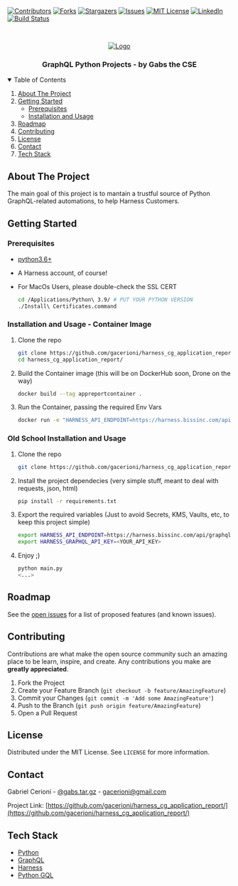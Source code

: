 [![Contributors][contributors-shield]][contributors-url]
[![Forks][forks-shield]][forks-url]
[![Stargazers][stars-shield]][stars-url]
[![Issues][issues-shield]][issues-url]
[![MIT License][license-shield]][license-url]
[![LinkedIn][linkedin-shield]][linkedin-url]
[![Build Status](https://cloud.drone.io/api/badges/gacerioni/tibia_monster_loot_item_id/status.svg)](https://cloud.drone.io/gacerioni/tibia_monster_loot_item_id)



<!-- PROJECT LOGO -->
<br />
<p align="center">
  <a href="https://github.com/gacerioni/harness_cg_application_report">
    <img src="https://github.com/gacerioni/harness_cg_groupless_user_remover/blob/main/images/harness_banner.jpeg" alt="Logo">
  </a>

  <h3 align="center">GraphQL Python Projects - by Gabs the CSE</h3>

<!-- TABLE OF CONTENTS -->
<details open="open">
  <summary>Table of Contents</summary>
  <ol>
    <li>
      <a href="#about-the-project">About The Project</a>
    </li>
    <li>
      <a href="#getting-started">Getting Started</a>
      <ul>
        <li><a href="#prerequisites">Prerequisites</a></li>
        <li><a href="#installation-and-usage">Installation and Usage</a></li>
      </ul>
    </li>
    <li><a href="#roadmap">Roadmap</a></li>
    <li><a href="#contributing">Contributing</a></li>
    <li><a href="#license">License</a></li>
    <li><a href="#contact">Contact</a></li>
    <li><a href="#tech-stack">Tech Stack</a></li>
  </ol>
</details>



<!-- ABOUT THE PROJECT -->
## About The Project

The main goal of this project is to mantain a trustful source of Python GraphQL-related automations, to help Harness Customers.


<!-- GETTING STARTED -->
## Getting Started

### Prerequisites

* [python3.6+](https://www.python.org/downloads/)

* A Harness account, of course!

* For MacOs Users, please double-check the SSL CERT
   ```sh
   cd /Applications/Python\ 3.9/ # PUT YOUR PYTHON VERSION
   ./Install\ Certificates.command
   ```

### Installation and Usage - Container Image

1. Clone the repo
   ```sh
   git clone https://github.com/gacerioni/harness_cg_application_report.git
   cd harness_cg_application_report/
   ```
2. Build the Container image (this will be on DockerHub soon, Drone on the way)
   ```sh
   docker build --tag appreportcontainer .
   ```
3. Run the Container, passing the required Env Vars
   ```sh
   docker run -e "HARNESS_API_ENDPOINT=https://harness.bissinc.com/api/graphql?accountId=<YOUR_ACCOUNT_ID>" -e "HARNESS_GRAPHQL_API_KEY=<YOUR_API_KEY>" appreportcontainer
   ```

### Old School Installation and Usage

1. Clone the repo
   ```sh
   git clone https://github.com/gacerioni/harness_cg_application_report.git
   ```
2. Install the project dependecies (very simple stuff, meant to deal with requests, json, html)
   ```sh
   pip install -r requirements.txt
   ```
3. Export the required variables (Just to avoid Secrets, KMS, Vaults, etc, to keep this project simple)
   ```sh
   export HARNESS_API_ENDPOINT=https://harness.bissinc.com/api/graphql?accountId=<YOUR_ACCOUNT_ID>
   export HARNESS_GRAPHQL_API_KEY=<YOUR_API_KEY>
   ```

4. Enjoy ;)
   ```sh
   python main.py
   <...>
   ```

<!-- ROADMAP -->
## Roadmap

See the [open issues](https://github.com/gacerioni/harness_cg_application_report/issues) for a list of proposed features (and known issues).



<!-- CONTRIBUTING -->
## Contributing

Contributions are what make the open source community such an amazing place to be learn, inspire, and create. Any contributions you make are **greatly appreciated**.

1. Fork the Project
2. Create your Feature Branch (`git checkout -b feature/AmazingFeature`)
3. Commit your Changes (`git commit -m 'Add some AmazingFeature'`)
4. Push to the Branch (`git push origin feature/AmazingFeature`)
5. Open a Pull Request



<!-- LICENSE -->
## License

Distributed under the MIT License. See `LICENSE` for more information.



<!-- CONTACT -->
## Contact

Gabriel Cerioni - [@gabs.tar.gz](https://www.instagram.com/gabs.tar.gz/) - gacerioni@gmail.com

Project Link: [https://github.com/gacerioni/harness_cg_application_report/](https://github.com/gacerioni/harness_cg_application_report/)

<!-- Tech Stack -->
## Tech Stack

* [Python](https://www.python.org/)
* [GraphQL](https://graphql.org/)
* [Harness](https://harness.io)
* [Python GQL](https://github.com/graphql-python/gql)


<!-- MARKDOWN LINKS & IMAGES -->
<!-- https://www.markdownguide.org/basic-syntax/#reference-style-links -->
[contributors-shield]: https://img.shields.io/github/contributors/gacerioni/harness_cg_application_report.svg?style=for-the-badge
[contributors-url]: https://github.com/gacerioni/harness_cg_application_report/graphs/contributors
[forks-shield]: https://img.shields.io/github/forks/gacerioni/harness_cg_application_report.svg?style=for-the-badge
[forks-url]: https://github.com/gacerioni/harness_cg_application_report/network/members
[stars-shield]: https://img.shields.io/github/stars/gacerioni/harness_cg_application_report.svg?style=for-the-badge
[stars-url]: https://github.com/gacerioni/harness_cg_application_report/stargazers
[issues-shield]: https://img.shields.io/github/issues/gacerioni/harness_cg_application_report.svg?style=for-the-badge
[issues-url]: https://github.com/gacerioni/harness_cg_application_report/issues
[license-shield]: https://img.shields.io/github/license/gacerioni/harness_cg_application_report.svg?style=for-the-badge
[license-url]: https://github.com/gacerioni/harness_cg_application_report/blob/master/LICENSE.txt
[linkedin-shield]: https://img.shields.io/badge/-LinkedIn-black.svg?style=for-the-badge&logo=linkedin&colorB=555
[linkedin-url]: https://linkedin.com/in/gacerioni
[product-screenshot]: images/gabs_tibia.png
[api_postman_all]: images/Postman_API_ALL.png
[api_postman_id]: images/Postman_API_by_id.png
[api_postman_name]: images/Postman_API_by_name.png
